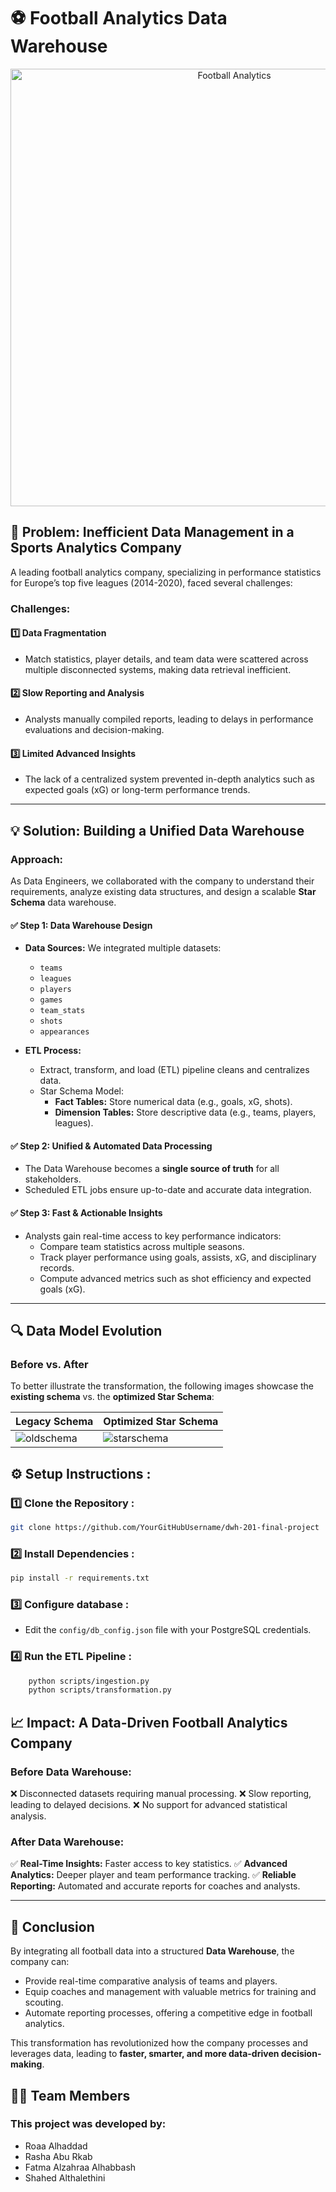 # ⚽ Football Analytics Data Warehouse

<div style="text-align: center;">
  <img src=https://github.com/user-attachments/assets/e3c32ad3-7318-4a64-970d-67895c605b25 alt="Football Analytics" width="700"/>
</div>

## 📌 Problem: Inefficient Data Management in a Sports Analytics Company

A leading football analytics company, specializing in performance statistics for Europe’s top five leagues (2014-2020), faced several challenges:


### Challenges:
#### 1️⃣ Data Fragmentation
- Match statistics, player details, and team data were scattered across multiple disconnected systems, making data retrieval inefficient.

#### 2️⃣ Slow Reporting and Analysis
- Analysts manually compiled reports, leading to delays in performance evaluations and decision-making.

#### 3️⃣ Limited Advanced Insights
- The lack of a centralized system prevented in-depth analytics such as expected goals (xG) or long-term performance trends.

---

## 💡 Solution: Building a Unified Data Warehouse

### Approach:
As Data Engineers, we collaborated with the company to understand their requirements, analyze existing data structures, and design a scalable **Star Schema** data warehouse.

#### ✅ Step 1: Data Warehouse Design
- **Data Sources:** We integrated multiple datasets:
  - `teams`
  - `leagues`
  - `players`
  - `games`
  - `team_stats`
  - `shots`
  - `appearances`

- **ETL Process:**
  - Extract, transform, and load (ETL) pipeline cleans and centralizes data.
  - Star Schema Model:
    - **Fact Tables:** Store numerical data (e.g., goals, xG, shots).
    - **Dimension Tables:** Store descriptive data (e.g., teams, players, leagues).

#### ✅ Step 2: Unified & Automated Data Processing
- The Data Warehouse becomes a **single source of truth** for all stakeholders.
- Scheduled ETL jobs ensure up-to-date and accurate data integration.

#### ✅ Step 3: Fast & Actionable Insights
- Analysts gain real-time access to key performance indicators:
  - Compare team statistics across multiple seasons.
  - Track player performance using goals, assists, xG, and disciplinary records.
  - Compute advanced metrics such as shot efficiency and expected goals (xG).

---

## 🔍 Data Model Evolution
### Before vs. After
To better illustrate the transformation, the following images showcase the **existing schema** vs. the **optimized Star Schema**:

| Legacy Schema | Optimized Star Schema |
|--------------|----------------------|
|![oldschema](https://github.com/user-attachments/assets/0ba4f7b3-648d-4753-9422-6f23ee6d708e) | ![starschema](https://github.com/user-attachments/assets/a886ede5-afd6-4cb2-bc54-f54ab801df12) |





## ⚙️ Setup Instructions : 

### **1️⃣ Clone the Repository :**
```bash
git clone https://github.com/YourGitHubUsername/dwh-201-final-project
```
### **2️⃣ Install Dependencies :**
```bash
pip install -r requirements.txt
```
### **3️⃣ Configure database :**
- Edit the `config/db_config.json` file with your PostgreSQL credentials.
### **4️⃣ Run the ETL Pipeline :**
```bash
    python scripts/ingestion.py
    python scripts/transformation.py
```

## 📈 Impact: A Data-Driven Football Analytics Company

### **Before Data Warehouse:**
❌ Disconnected datasets requiring manual processing.
❌ Slow reporting, leading to delayed decisions.
❌ No support for advanced statistical analysis.

### **After Data Warehouse:**
✅ **Real-Time Insights:** Faster access to key statistics.
✅ **Advanced Analytics:** Deeper player and team performance tracking.
✅ **Reliable Reporting:** Automated and accurate reports for coaches and analysts.

---

## 🎯 Conclusion
By integrating all football data into a structured **Data Warehouse**, the company can:
- Provide real-time comparative analysis of teams and players.
- Equip coaches and management with valuable metrics for training and scouting.
- Automate reporting processes, offering a competitive edge in football analytics.

This transformation has revolutionized how the company processes and leverages data, leading to **faster, smarter, and more data-driven decision-making**.

## 👨‍💻 Team Members 
### **This project was developed by:**
- Roaa Alhaddad
- Rasha Abu Rkab
- Fatma Alzahraa Alhabbash
- Shahed Althalethini


